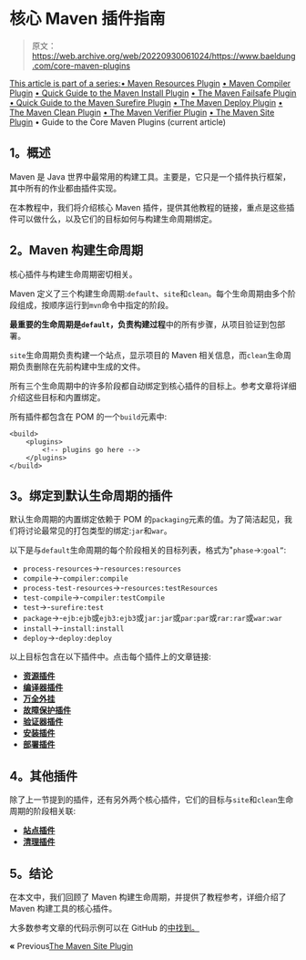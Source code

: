 # 核心 Maven 插件指南

> 原文：<https://web.archive.org/web/20220930061024/https://www.baeldung.com/core-maven-plugins>

[This article is part of a series:](javascript:void(0);)[• Maven Resources Plugin](/web/20221206105618/https://www.baeldung.com/maven-resources-plugin)
[• Maven Compiler Plugin](/web/20221206105618/https://www.baeldung.com/maven-compiler-plugin)
[• Quick Guide to the Maven Install Plugin](/web/20221206105618/https://www.baeldung.com/maven-install-plugin)
[• The Maven Failsafe Plugin](/web/20221206105618/https://www.baeldung.com/maven-failsafe-plugin)
[• Quick Guide to the Maven Surefire Plugin](/web/20221206105618/https://www.baeldung.com/maven-surefire-plugin)
[• The Maven Deploy Plugin](/web/20221206105618/https://www.baeldung.com/maven-deploy-plugin)
[• The Maven Clean Plugin](/web/20221206105618/https://www.baeldung.com/maven-clean-plugin)
[• The Maven Verifier Plugin](/web/20221206105618/https://www.baeldung.com/maven-verifier-plugin)
[• The Maven Site Plugin](/web/20221206105618/https://www.baeldung.com/maven-site-plugin)
• Guide to the Core Maven Plugins (current article)

## 1。概述

Maven 是 Java 世界中最常用的构建工具。主要是，它只是一个插件执行框架，其中所有的作业都由插件实现。

在本教程中，我们将介绍核心 Maven 插件，提供其他教程的链接，重点是这些插件可以做什么，以及它们的目标如何与构建生命周期绑定。

## 2。Maven 构建生命周期

核心插件与构建生命周期密切相关。

Maven 定义了三个构建生命周期:`default`、`site`和`clean`。每个生命周期由多个阶段组成，按顺序运行到`mvn`命令中指定的阶段。

**最重要的生命周期是`default`，负责构建过程**中的所有步骤，从项目验证到包部署。

`site`生命周期负责构建一个站点，显示项目的 Maven 相关信息，而`clean`生命周期负责删除在先前构建中生成的文件。

所有三个生命周期中的许多阶段都自动绑定到核心插件的目标上。参考文章将详细介绍这些目标和内置绑定。

所有插件都包含在 POM 的一个`build`元素中:

```
<build>
    <plugins>
        <!-- plugins go here -->
    </plugins>
</build>
```

## 3。绑定到默认生命周期的插件

默认生命周期的内置绑定依赖于 POM 的`packaging`元素的值。为了简洁起见，我们将讨论最常见的打包类型的绑定:`jar`和`war`。

以下是与`default`生命周期的每个阶段相关的目标列表，格式为"`phase`->:`goal”`:

*   `process-resources`->-`resources:resources`
*   `compile`->-`compiler:compile`
*   `process-test-resources`->-`resources:testResources`
*   `test-compile`->-`compiler:testCompile`
*   `test`->-`surefire:test`
*   `package`->-`ejb:ejb`或`ejb3:ejb3`或`jar:jar`或`par:par`或`rar:rar`或`war:war`
*   `install`->-`install:install`
*   `deploy`->-`deploy:deploy`

以上目标包含在以下插件中。点击每个插件上的文章链接:

*   **[资源插件](/web/20221206105618/https://www.baeldung.com/maven-resources-plugin)**
*   [**编译器插件**](/web/20221206105618/https://www.baeldung.com/maven-compiler-plugin)
*   **[万全外挂](/web/20221206105618/https://www.baeldung.com/maven-surefire-plugin)**
*   **[故障保护插件](/web/20221206105618/https://www.baeldung.com/maven-failsafe-plugin)**
*   [**验证器插件**](/web/20221206105618/https://www.baeldung.com/maven-verifier-plugin)
*   [**安装插件**](/web/20221206105618/https://www.baeldung.com/maven-install-plugin)
*   [**部署插件**](/web/20221206105618/https://www.baeldung.com/maven-deploy-plugin)

## 4。其他插件

除了上一节提到的插件，还有另外两个核心插件，它们的目标与`site`和`clean`生命周期的阶段相关联:

*   [**站点插件**](/web/20221206105618/https://www.baeldung.com/maven-site-plugin)
*   [**清理插件**](/web/20221206105618/https://www.baeldung.com/maven-clean-plugin)

## 5。结论

在本文中，我们回顾了 Maven 构建生命周期，并提供了教程参考，详细介绍了 Maven 构建工具的核心插件。

大多数参考文章的代码示例可以在 GitHub 的[中找到。](https://web.archive.org/web/20221206105618/https://github.com/eugenp/tutorials/tree/master/maven-modules/maven-plugins)

**«** Previous[The Maven Site Plugin](/web/20221206105618/https://www.baeldung.com/maven-site-plugin)